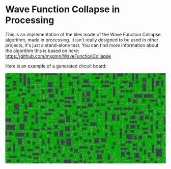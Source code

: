 # Wave Function Collapse in Processing

This is an implementation of the tiles mode of the Wave Function Collapse algorithm, made in processing. It isn't really designed to be used in other projects, it's just a stand-alone test. You can find more information about the algorithm this is based on here: https://github.com/mxgmn/WaveFunctionCollapse



Here is an example of a generated circuit board:

![GitHub Logo](/Example-Generated-Circuit.png)
